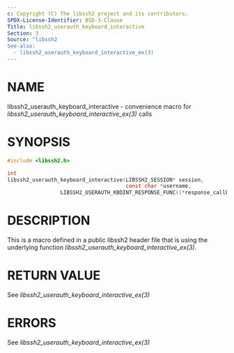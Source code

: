 ```yaml
---
c: Copyright (C) The libssh2 project and its contributors.
SPDX-License-Identifier: BSD-3-Clause
Title: libssh2_userauth_keyboard_interactive
Section: 3
Source: "libssh2
See-also:
  - libssh2_userauth_keyboard_interactive_ex(3)
---
```


# NAME

libssh2_userauth_keyboard_interactive - convenience macro for *libssh2_userauth_keyboard_interactive_ex(3)* calls

# SYNOPSIS

~~~c
#include <libssh2.h>

int
libssh2_userauth_keyboard_interactive(LIBSSH2_SESSION* session,
                                      const char *username,
                 LIBSSH2_USERAUTH_KBDINT_RESPONSE_FUNC((*response_callback)));
~~~

# DESCRIPTION

This is a macro defined in a public libssh2 header file that is using the
underlying function *libssh2_userauth_keyboard_interactive_ex(3)*.

# RETURN VALUE

See *libssh2_userauth_keyboard_interactive_ex(3)*

# ERRORS

See *libssh2_userauth_keyboard_interactive_ex(3)*
